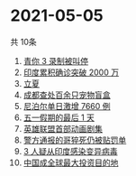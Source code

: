# 2021-05-05
  共 10条

  <!-- BEGIN -->
  <!-- 最后更新时间:Wed May 05 2021 16:18:17 GMT+0000 (Coordinated Universal Time) -->
  1. [青你 3 录制被叫停](https://www.zhihu.com/search?q=青春有你3)
1. [印度累积确诊突破 2000 万](https://www.zhihu.com/search?q=印度疫情)
1. [立夏](https://www.zhihu.com/search?q=立夏)
1. [成都查处百余只宠物盲盒](https://www.zhihu.com/search?q=宠物盲盒)
1. [尼泊尔单日激增 7660 例](https://www.zhihu.com/search?q=尼泊尔疫情)
1. [五一假期的最后 1 天](https://www.zhihu.com/search?q=五一)
1. [英雄联盟首部动画剧集](https://www.zhihu.com/search?q=英雄联盟)
1. [警方通报的哥猝死仍被贴罚单](https://www.zhihu.com/search?q=的哥猝死)
1. [3 人疑从印度感染变异病毒](https://www.zhihu.com/search?q=3人感染变异病毒)
1. [中国成全球最大投资目的地](https://www.zhihu.com/search?q=全球最大投资目的地)
  <!-- END -->
  